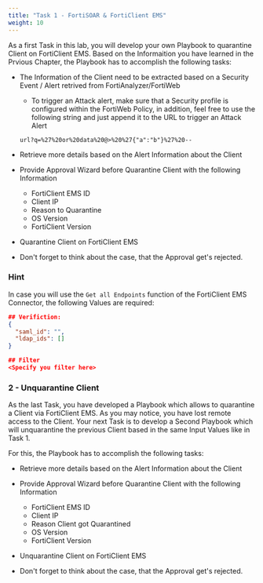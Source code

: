 ```yaml
---
title: "Task 1 - FortiSOAR & FortiClient EMS"
weight: 10
---
```



As a first Task in this lab, you will develop your own Playbook to quarantine Client on FortiClient EMS. Based on the Informaition you have learned in the Prvious Chapter, the Playbook has to accomplish the following tasks:

- The Information of the Client need to be extracted based on a Security Event / Alert retrived from FortiAnalyzer/FortiWeb

  - To trigger an Attack alert, make sure that a Security profile is configured within the FortiWeb Policy, in addition, feel free to use the following string and just append it to the URL to trigger an Attack Alert

  ``url?q=%27%20or%20data%20@>%20%27{"a":"b"}%27%20--
  ``

- Retrieve more details based on the Alert Information about the Client

- Provide Approval Wizard before Quarantine Client with the following Information

  - FortiClient EMS ID
  - Client IP
  - Reason to Quarantine
  - OS Version
  - FortiClient Version

- Quarantine Client on FortiClient EMS

- Don't forget to think about the case, that the Approval get's rejected.

### Hint

In case you will use the `Get all Endpoints` function of the FortiClient EMS Connector, the following Values are required:

```json
## Verifiction:
{
  "saml_id": "",
  "ldap_ids": []
}

## Filter
<Specify you filter here>
```

### 2 - Unquarantine Client

As the last Task, you have developed a Playbook which allows to quarantine a Client via FortiClient EMS. As you may notice, you have lost remote access to the Client. Your next Task is to develop a Second Playbook which will unquarantine the previous Client based in the same Input Values like in Task 1.

For this, the Playbook has to accomplish the following tasks:

- Retrieve more details based on the Alert Information about the Client

- Provide Approval Wizard before Quarantine Client with the following Information

  - FortiClient EMS ID
  - Client IP
  - Reason Client got Quarantined
  - OS Version
  - FortiClient Version

- Unquarantine Client on FortiClient EMS

- Don't forget to think about the case, that the Approval get's rejected.


